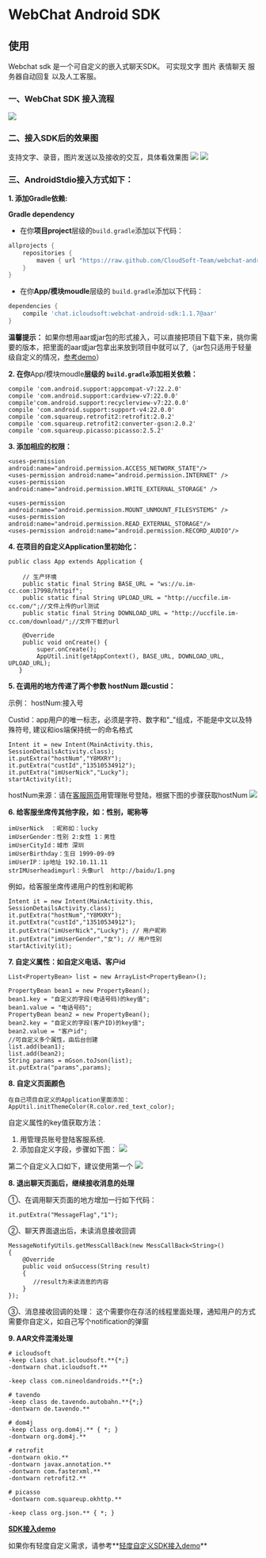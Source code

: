 # WebChat Android SDK


使用
-----
Webchat sdk 是一个可自定义的嵌入式聊天SDK。
可实现文字 图片 表情聊天 服务器自动回复 以及人工客服。
### 一、WebChat SDK 接入流程
![](image/接入流程图.png)

### 二、接入SDK后的效果图
支持文字、录音，图片发送以及接收的交互，具体看效果图
![](image/演示图.png)
![](image/演示图2.png)

### 三、AndroidStdio接入方式如下：

**1. 添加Gradle依赖:**

**Gradle dependency**

  -  在你**项目project**层级的`build.gradle`添加以下代码：

```gradle
allprojects {
	repositories {
		maven { url "https://raw.github.com/CloudSoft-Team/webchat-android-sdk/master" }
	}
}
```
  -  在你**App/模块moudle**层级的 `build.gradle`添加以下代码：

```gradle
dependencies {
	compile 'chat.icloudsoft:webchat-android-sdk:1.1.7@aar'
}
```
**温馨提示：** 如果你想用aar或jar包的形式接入，可以直接把项目下载下来，挑你需要的版本，把里面的aar或jar包拿出来放到项目中就可以了,（jar包只适用于轻量级自定义的情况，[参考demo](https://github.com/CloudSoft-Team/webchat-android-custom)）

**2. 在你**App/模块moudle**层级的 `build.gradle`添加相关依赖：**

```
compile 'com.android.support:appcompat-v7:22.2.0'
compile 'com.android.support:cardview-v7:22.0.0'
compile'com.android.support:recyclerview-v7:22.0.0'
compile 'com.android.support:support-v4:22.0.0'
compile 'com.squareup.retrofit2:retrofit:2.0.2'
compile 'com.squareup.retrofit2:converter-gson:2.0.2'
compile 'com.squareup.picasso:picasso:2.5.2'
```

**3. 添加相应的权限：**

```
<uses-permission android:name="android.permission.ACCESS_NETWORK_STATE"/>
<uses-permission android:name="android.permission.INTERNET" />
<uses-permission android:name="android.permission.WRITE_EXTERNAL_STORAGE" />

<uses-permission android:name="android.permission.MOUNT_UNMOUNT_FILESYSTEMS" />
<uses-permission android:name="android.permission.READ_EXTERNAL_STORAGE"/>
<uses-permission android:name="android.permission.RECORD_AUDIO"/>
```

**4. 在项目的自定义Application里初始化：**

```
public class App extends Application {

    // 生产环境
    public static final String BASE_URL = "ws://u.im-cc.com:17998/httpif";
    public static final String UPLOAD_URL = "http://uccfile.im-cc.com/";//文件上传的url测试
    public static final String DOWNLOAD_URL = "http://uccfile.im-cc.com/download/";//文件下载的url

    @Override
    public void onCreate() {
        super.onCreate();
        AppUtil.init(getAppContext(), BASE_URL, DOWNLOAD_URL, UPLOAD_URL);
   } 
```

**5. 在调用的地方传递了两个参数 hostNum 跟custid：**

示例：
hostNum:接入号

Custid：app用户的唯一标志，必须是字符、数字和"_"组成，不能是中文以及特殊符号, 建议和ios端保持统一的命名格式
```
Intent it = new Intent(MainActivity.this, SessionDetailsActivity.class);
it.putExtra("hostNum","Y8MXRY");
it.putExtra("custId","13510534912");
it.putExtra("imUserNick","Lucky");
startActivity(it);
```
hostNum来源：请在[客服网页](http://u.im-cc.com)用管理账号登陆，根据下图的步骤获取hostNum
![](image/新增wechat号.png)

**6. 给客服坐席传其他字段，如：性别，昵称等**

```
imUserNick  ：昵称如：lucky
imUserGender：性别 2:女性 1：男性
imUserCityId：城市 深圳
imUserBirthday：生日 1999-09-09
imUserIP：ip地址 192.10.11.11
strIMUserheadimgurl：头像url  http://baidu/1.png

```
例如，给客服坐席传递用户的性别和昵称
```
Intent it = new Intent(MainActivity.this, SessionDetailsActivity.class);
it.putExtra("hostNum","Y8MXRY");
it.putExtra("custId","13510534912");
it.putExtra("imUserNick","Lucky"); // 用户昵称
it.putExtra("imUserGender","女"); // 用户性别
startActivity(it);
```

**7. 自定义属性：如自定义电话、客户id**

```
List<PropertyBean> list = new ArrayList<PropertyBean>();

PropertyBean bean1 = new PropertyBean();
bean1.key = "自定义的字段(电话号码)的key值";
bean1.value = "电话号码";
PropertyBean bean2 = new PropertyBean();
bean2.key = "自定义的字段(客户ID)的key值";
bean2.value = "客户id";
//可自定义多个属性，由后台创建
list.add(bean1);
list.add(bean2);
String params = mGson.toJson(list);
it.putExtra("params",params);

```
**8. 自定义页面颜色**
```
在自己项目自定义的Application里面添加：
AppUtil.initThemeColor(R.color.red_text_color);
```
自定义属性的key值获取方法：
 1. 用管理员账号登陆客服系统.
 2. 添加自定义字段，步骤如下图：
 ![](image/自定义字段2.png)

 第二个自定义入口如下，建议使用第一个
![](image/自定义字段.png)

**8. 退出聊天页面后，继续接收消息的处理**

①、在调用聊天页面的地方增加一行如下代码：
```
it.putExtra("MessageFlag","1");
```
②、聊天界面退出后，未读消息接收回调
```
MessageNotifyUtils.getMessCallBack(new MessCallBack<String>()
{
    @Override
    public void onSuccess(String result)
    {
       //result为未读消息的内容
    }
});
```
③、消息接收回调的处理：
这个需要你在存活的线程里面处理，通知用户的方式需要你自定义，如自己写个notification的弹窗

**9. AAR文件混淆处理**

```
# icloudsoft
-keep class chat.icloudsoft.**{*;}
-dontwarn chat.icloudsoft.**

-keep class com.nineoldandroids.**{*;}

# tavendo
-keep class de.tavendo.autobahn.**{*;}
-dontwarn de.tavendo.**

# dom4j
-keep class org.dom4j.** { *; }
-dontwarn org.dom4j.**

# retrofit
-dontwarn okio.**
-dontwarn javax.annotation.**
-dontwarn com.fasterxml.**
-dontwarn retrofit2.**

# picasso
-dontwarn com.squareup.okhttp.**

-keep class org.json.** { *; }
```

**[SDK接入demo](https://github.com/CloudSoft-Team/webchat-android-demo)**

如果你有轻度自定义需求，请参考**[轻度自定义SDK接入demo](https://github.com/CloudSoft-Team/webchat-android-custom)**
